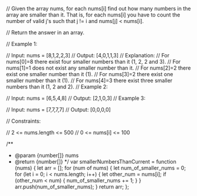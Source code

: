 // Given the array nums, for each nums[i] find out how many numbers in the array are smaller than it. That is, for each nums[i] you have to count the number of valid j's such that j != i and nums[j] < nums[i].

// Return the answer in an array.



// Example 1:

// Input: nums = [8,1,2,2,3]
// Output: [4,0,1,1,3]
// Explanation: 
// For nums[0]=8 there exist four smaller numbers than it (1, 2, 2 and 3). 
// For nums[1]=1 does not exist any smaller number than it.
// For nums[2]=2 there exist one smaller number than it (1). 
// For nums[3]=2 there exist one smaller number than it (1). 
// For nums[4]=3 there exist three smaller numbers than it (1, 2 and 2).
// Example 2:

// Input: nums = [6,5,4,8]
// Output: [2,1,0,3]
// Example 3:

// Input: nums = [7,7,7,7]
// Output: [0,0,0,0]


// Constraints:

// 2 <= nums.length <= 500
// 0 <= nums[i] <= 100

/**
 * @param {number[]} nums
 * @return {number[]}
 */
var smallerNumbersThanCurrent = function (nums) {
    let arr = [];
    for (num of nums) {
        let num_of_smaller_nums = 0;
        for (let i = 0; i < nums.length; i++) {
            let other_num = nums[i];
            if (other_num < num) { num_of_smaller_nums += 1; }
        }
        arr.push(num_of_smaller_nums);
    }
    return arr;
};